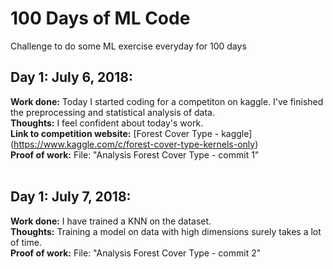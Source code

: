 # 100 Days of ML Code
Challenge to do some ML exercise everyday for 100 days

## Day 1: July 6, 2018:
**Work done:** Today I started coding for a competiton on kaggle. I've finished the preprocessing and statistical analysis of data.<br>
**Thoughts:** I feel confident about today's work.<br>
**Link to competition website:** [Forest Cover Type - kaggle] (https://www.kaggle.com/c/forest-cover-type-kernels-only)<br>
**Proof of work:** File: "Analysis Forest Cover Type - commit 1"
<br><br>
## Day 1: July 7, 2018:
**Work done:** I have trained a KNN on the dataset.<br>
**Thoughts:** Training a model on data with high dimensions surely takes a lot of time.<br>
**Proof of work:** File: "Analysis Forest Cover Type - commit 2"
